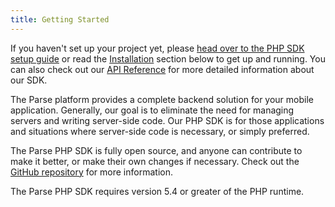 ```yaml
---
title: Getting Started
---
```


If you haven't set up your project yet, please [head over to the PHP SDK setup guide](https://github.com/parse-community/parse-php-sdk#installation) or read the [Installation](#installation) section below to get up and running. You can also check out our [API Reference](https://parseplatform.org/parse-php-sdk/namespaces/Parse.html) for more detailed information about our SDK.

The Parse platform provides a complete backend solution for your mobile application. Generally, our goal is to eliminate the need for managing servers and writing server-side code. Our PHP SDK is for those applications and situations where server-side code is necessary, or simply preferred.

The Parse PHP SDK is fully open source, and anyone can contribute to make it better, or make their own changes if necessary.  Check out the [GitHub repository](https://github.com/parse-community/parse-php-sdk) for more information.

The Parse PHP SDK requires version 5.4 or greater of the PHP runtime.
